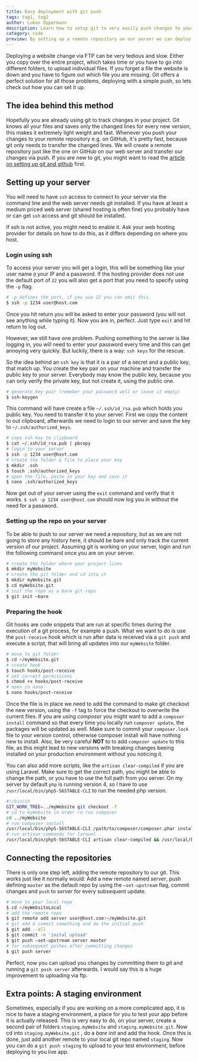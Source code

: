 ```yaml
---
title: Easy deployment with git push
tags: tag1, tag2
author: Lukas Oppermann
description: Learn how to setup git to very easily push changes to your live server.
category: code
preview: By setting up a remote repository on our server we can deploy website changes very fast, by having git transfer only the lines that changes.
---
```


Deploying a website change via FTP can be very tedious and slow. Either you copy over the entire project, which takes time or you have to go into different folders, to upload individual files. If you forget a file the website is down and you have to figure out which file you are missing. Git offers a perfect solution for all those problems, deploying with a simple push, so lets check out how you can set it up.

## The idea behind this method
Hopefully you are already using git to track changes in your project. Git knows all your files and saves only the changed lines for every new version, this makes it extremely light weight and fast. Whenever you push your changes to your remote repository e.g. on GitHub, it's pretty fast, because git only needs to transfer the changed lines. We will create a remote repository just like the one on GitHub on our web server and transfer our changes via push. If you are new to git, you might want to read the [article on setting up git and github](151016-set-up-git-and-github) first.

## Setting up your server
You will need to have `ssh` access to connect to your server via the command line and the web server needs git installed. If you have at least a medium priced web server (shared hosting is often fine) you probably have or can get `ssh` access and git should be installed.

If ssh is not active, you might need to enable it. Ask your web hosting provider for details on how to do this, as it differs depending on where you host.

### Login using ssh
To access your server you will get a login, this will be something like your user name `@` your IP and a password. If the hosting provider does not use the default port of `22` you will also get a port that you need to specify using the `-p` flag.

```bash
# -p defines the port, if you use 22 you can omit this.
$ ssh -p 1234 user@host.com
```

Once you hit return you will be asked to enter your password (you will not see anything while typing it). Now you are in, perfect. Just type `exit` and hit return to log out.

However, we still have one problem. Pushing something to the server is like logging in, you will need to enter your password every time and this can get annoying very quickly. But luckily, there is a way: `ssh keys` for the rescue.

So the idea behind an `ssh key` is that it is a pair of a secret and a public key, that match up. You create the key pair on your machine and transfer the public key to your server. Everybody may know the public key, because you can only verify the private key, but not create it, using the public one.

```bash
# generate key pair (remeber your password well or leave it empty)
$ ssh-keygen
```

This command will have create a file `~/.ssh/id_rsa.pub` which holds you public key. You need to transfer it to your server. First we copy the content to out clipboard, afterwards we need to login to our server and save the key to `~/.ssh/authorized_keys`.

```bash
# copy ssh key to clipboard
$ cat ~/.ssh/id_rsa.pub | pbcopy
# login to your server
$ ssh -p 1234 user@host.com
# create the folder & file to place your key
$ mkdir .ssh
$ touch .ssh/authorized_keys
# open the file, paste in your key and save it
$ nano .ssh/authorized_keys
```

Now get out of your server using the `exit` command and verify that it works. `$ ssh -p 1234 user@host.com` should now log you in without the need for a password.

### Setting up the repo on your server
To be able to push to our server we need a repository, but as we are not going to store any history here, it should be bare and only track the current version of our project. Assuming git is working on your server, login and run the following command once you are on your server.

```bash
# create the folder where your project lives
$ mkdir myWebsite
# create the git folder and cd into it
$ mkdir myWebsite.git
$ cd myWebsite.git
# init the repo as a bare git repo
$ git init —bare
```

### Preparing the hook
Git hooks are code snippets that are run at specific times during the execution of a git process, for example a push. What we want to do is use the `post-receive` hook which is run after data is received via a `git push` and execute a script, that will bring all updates into our `myWebsite` folder.

```bash
# move to git folder
$ cd ~/myWebsite.git
# create hook
$ touch hooks/post-receive
# set correct permissions
$ chmod +x hooks/post-receive
# open in nano
$ nano hooks/post-receive
```

Once the file is in place we need to add the command to make git checkout the new version, using the `-f` tag to force the checkout to overwrite the current files. If you are using *composer* you might want to add a `composer install` command so that every time you locally run `composer update`, the packages will be updated as well. Make sure to commit your `composer.lock` file to your version control, otherwise composer install will have nothing new to install. Also, be very careful **NOT** to to add `composer update` to this file, as this might lead to new versions with breaking changes beeing installed on your production environment without you noticing it.

You can also add more scripts, like the `artisan clear-compiled` if you are using Laravel. Make sure to get the correct path, you might be able to change the path, or you have to use the full path from you server. On my server by default `php` is running version 4, so I have to use `/usr/local/bin/php5-56STABLE-CLI` to run the needed php version.

```bash
#!/bin/sh
GIT_WORK_TREE=../myWebsite git checkout -f
# cd to myWebsite in order ro run composer
cd ../myWebsite
# run composer install
/usr/local/bin/php5-56STABLE-CLI /path/to/composer/composer.phar install --no-dev --no-scripts
# run artisan commands for laravel
/usr/local/bin/php5-56STABLE-CLI artisan clear-compiled && /usr/local/bin/php5-56STABLE-CLI artisan optimize
```

## Connecting the repositories
There is only one step left, adding the remote repository to our git. This works just like it normally would: Add a new remote named *server*, push defining `master` as the default repo by using the `—set-upstream` flag, commit changes and `push` to *server* for every subsequent update.

```bash
# move to your local repo
$ cd ~/myWebsiteLocal
# add the remote repo
$ git remote add server user@host.com:~/myWebsite.git
# git add & commit something and do the initial push
$ git add --all
$ git commit -m 'inital upload'
$ git push —set-upstream server master
# for subsequent pushes after committing changes
$ git push server
```

Perfect, now you can upload you changes by committing them to *git* and running a `git push server` afterwards. I would say this is a huge improvement to uploading via ftp.

## Extra points: A staging environment
Sometimes, especially if you are working on a more complicated app, it is nice to have a staging environment, a place for you to test your app before it is actually released. This is very easy to do, on your server, create a second pair of folders `staging.myWebsite` and `staging.myWebsite.git`. Now cd into `staging.myWebsite.git` , do a *bare init* and add the hook. Once this is done, just add another remote to your local git repo named `staging`. Now you can do a `git push staging` to upload to your test environment, before deploying to you live app.
